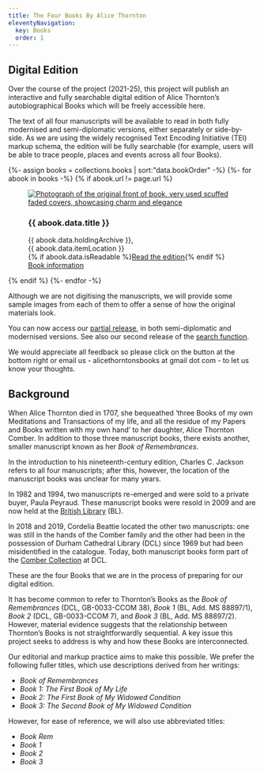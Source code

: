 ```yaml
---
title: The Four Books By Alice Thornton
eleventyNavigation:
  key: Books
  order: 1
---
```


## Digital Edition

Over the course of the project (2021-25), this project will publish an interactive and fully searchable digital edition of Alice Thornton’s autobiographical Books which will be freely accessible here.

The text of all four manuscripts will be available to read in both fully modernised and semi-diplomatic versions, either separately or side-by-side. As we are using the widely recognised Text Encoding Initiative (TEI) markup schema, the edition will be fully searchable (for example, users will be able to trace people, places and events across all four Books).

<div class="bookshelf">
  {%- assign books = collections.books | sort:"data.bookOrder" -%}
  {%- for abook in books -%}
    {% if abook.url != page.url %}
      <figure class="book columns">
        <a href="{{ abook.url | url }}" class="column is-half">
          <img src="{{ abook.data.image }}" alt="Photograph of the original front of book, very used scuffed faded covers, showcasing charm and elegance">
        </a>
        <div class="column is-half is-flex is-flex-direction-column">
          <h3>{{ abook.data.title }}</h3>
          <figcaption>
            {{ abook.data.holdingArchive }},<br>
            {{ abook.data.itemLocation }}
          </figcaption>
          <div class="book-buttons">
          {% if abook.data.isReadable %}<a href="viewer/?p0.do={{ abook.fileSlug }}&p0.vi=modern" class="button is-primary">Read the edition</a>{% endif %}<br>
            <a href="{{ abook.url | url }}" class="button is-secondary">Book information</a>
          </div>
        </div>
      </figure>
    {% endif %}
  {%- endfor -%}
</div>

Although we are not digitising the manuscripts, we will provide some sample images from each of them to offer a sense of how the original materials look.

You can now access our [partial release](/books/viewer/?p0.vi=modern), in both semi-diplomatic and modernised versions. See also our second release of the [search function](/entities/).

We would appreciate all feedback so please click on the button at the bottom right or email us - alicethorntonsbooks at gmail dot com - to let us know your thoughts.

## Background

When Alice Thornton died in 1707, she bequeathed ‘three Books of my own Meditations and Transactions of my life, and all the residue of my Papers and Books written with my own hand’ to her daughter, Alice Thornton Comber. In addition to those three manuscript books, there exists another, smaller manuscript known as her _Book of Remembrances_.

In the introduction to his nineteenth-century edition, Charles C. Jackson refers to all four manuscripts; after this, however, the location of the manuscript books was unclear for many years.

In 1982 and 1994, two manuscripts re-emerged and were sold to a private buyer, Paula Peyraud. These manuscript books were resold in 2009 and are now held at the [British Library](http://searcharchives.bl.uk/IAMS_VU2:LSCOP_BL:IAMS032-000000125) (BL).

In 2018 and 2019, Cordelia Beattie located the other two manuscripts: one was still in the hands of the Comber family and the other had been in the possession of Durham Cathedral Library (DCL) since 1969 but had been misidentified in the catalogue. Today, both manuscript books form part of the [Comber Collection](https://n2t.durham.ac.uk/ark:/32150/s2hm50tr76x.xml) at DCL.

These are the four Books that we are in the process of preparing for our digital edition.

It has become common to refer to Thornton’s Books as the _Book of Remembrances_ (DCL, GB-0033-CCOM 38), _Book 1_ (BL, Add. MS 88897/1), _Book 2_ (DCL, GB-0033-CCOM 7), and _Book 3_ (BL, Add. MS 88897/2). However, material evidence suggests that the relationship between Thornton’s Books is not straightforwardly sequential. A key issue this project seeks to address is why and how these Books are interconnected.

Our editorial and markup practice aims to make this possible. We prefer the following fuller titles, which use descriptions derived from her writings:

- _Book of Remembrances_
- _Book 1: The First Book of My Life_
- _Book 2: The First Book of My Widowed Condition_
- _Book 3: The Second Book of My Widowed Condition_

However, for ease of reference, we will also use abbreviated titles:

- _Book Rem_
- _Book 1_
- _Book 2_
- _Book 3_
